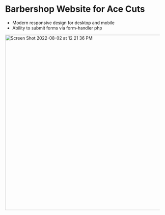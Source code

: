 # Barbershop Website for Ace Cuts
- Modern responsive design for desktop and mobile
- Ability to submit forms via form-handler php
<img width="570" alt="Screen Shot 2022-08-02 at 12 21 36 PM" src="https://user-images.githubusercontent.com/98681977/182456318-afe8393b-5066-4dd6-b03d-b76b3162feb3.png">
